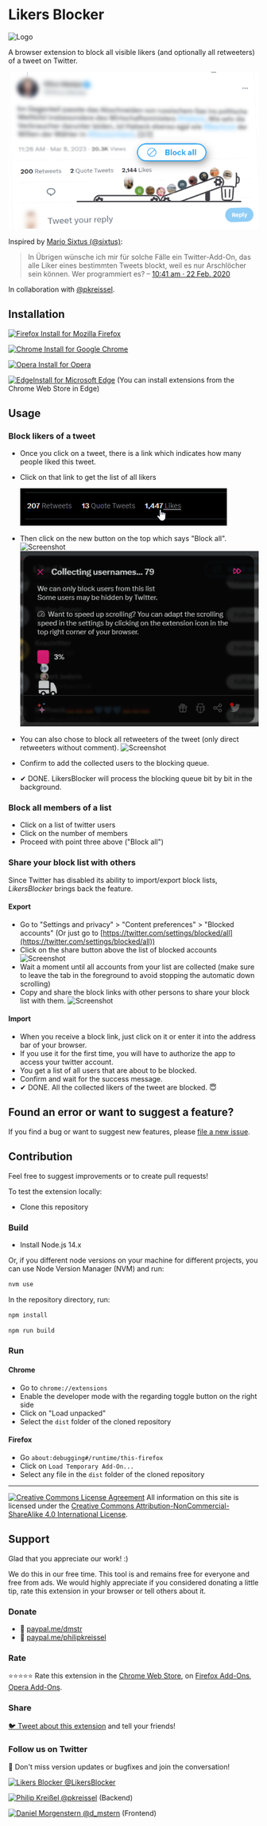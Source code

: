 # Likers Blocker

![Logo](assets/icon128.png)

A browser extension to block all visible likers (and optionally all retweeters) of a tweet on Twitter.

![Preview](screenshots/preview2-medium.png)

Inspired by [Mario Sixtus (@sixtus)](https://twitter.com/sixtus):

> In Übrigen wünsche ich mir für solche Fälle ein Twitter-Add-On, das alle Liker eines bestimmten Tweets blockt, weil es nur Arschlöcher sein können. Wer programmiert es?
> – [10:41 am · 22 Feb. 2020](https://twitter.com/sixtus/status/1231152136857231360)

In collaboration with [@pkreissel](https://twitter.com/pkreissel).

## Installation

[<img src="https://upload.wikimedia.org/wikipedia/commons/thumb/a/a0/Firefox_logo%2C_2019.svg/68px-Firefox_logo%2C_2019.svg.png" width="64" height="auto" alt="Firefox"> Install for Mozilla Firefox](https://addons.mozilla.org/firefox/addon/likers-blocker/)

[<img src="https://upload.wikimedia.org/wikipedia/commons/thumb/a/a5/Google_Chrome_icon_%28September_2014%29.svg/64px-Google_Chrome_icon_%28September_2014%29.svg.png" width="64" height="auto" alt="Chrome"> Install for Google Chrome](https://chrome.google.com/webstore/detail/melnbpmfhaejmcpfflfjmchondkpmkcj/)

[<img src="https://upload.wikimedia.org/wikipedia/commons/thumb/4/49/Opera_2015_icon.svg/150px-Opera_2015_icon.svg.png" width="64" height="auto" alt="Opera"> Install for Opera](https://addons.opera.com/de/extensions/details/likers-blocker/)

[<img src="https://upload.wikimedia.org/wikipedia/commons/7/7e/Microsoft_Edge_logo_%282019%29.png" width="64" height="auto" alt="Edge">Install for Microsoft Edge](https://chrome.google.com/webstore/detail/melnbpmfhaejmcpfflfjmchondkpmkcj/) (You can install extensions from the Chrome Web Store in Edge)

## Usage

### Block likers of a tweet

- Once you click on a tweet, there is a link which indicates how many people liked this tweet.
- Click on that link to get the list of all likers

  ![Screenshot](screenshots/likes.png)

- Then click on the new button on the top which says "Block all".
  ![Screenshot](screenshots/block-all-button.png)
  ![Screenshot](screenshots/collecting-usernames.png)
- You can also chose to block all retweeters of the tweet (only direct retweeters without comment).
  ![Screenshot](screenshots/confirm.png)
- Confirm to add the collected users to the blocking queue.
- ✔ DONE. LikersBlocker will process the blocking queue bit by bit in the background.

### Block all members of a list

- Click on a list of twitter users
- Click on the number of members
- Proceed with point three above ("Block all")

### Share your block list with others

Since Twitter has disabled its ability to import/export block lists, _LikersBlocker_ brings back the feature.

#### Export

- Go to "Settings and privacy" > "Content preferences" > "Blocked accounts" (Or just go to [https://twitter.com/settings/blocked/all](https://twitter.com/settings/blocked/all))
- Click on the share button above the list of blocked accounts
  ![Screenshot](screenshots/likers-blocker-share-block-list-btn.png)
- Wait a moment until all accounts from your list are collected (make sure to leave the tab in the foreground to avoid stopping the automatic down scrolling)
- Copy and share the block links with other persons to share your block list with them.
  ![Screenshot](screenshots/likers-blocker-share-block-list.png)

#### Import

- When you receive a block link, just click on it or enter it into the address bar of your browser.
- If you use it for the first time, you will have to authorize the app to access your twitter account.
- You get a list of all users that are about to be blocked.
- Confirm and wait for the success message.
- ✔ DONE. All the collected likers of the tweet are blocked. 😇

## Found an error or want to suggest a feature?

If you find a bug or want to suggest new features, please [file a new issue](https://github.com/dmstern/likers-blocker/issues/new).

## Contribution

Feel free to suggest improvements or to create pull requests!

To test the extension locally:

- Clone this repository

### Build

- Install Node.js 14.x

Or, if you different node versions on your machine for different projects, you can use Node Version Manager (NVM) and run:

```bash
nvm use
```

In the repository directory, run:

```bash
npm install
```

```bash
npm run build
```

### Run

#### Chrome

- Go to `chrome://extensions`
- Enable the developer mode with the regarding toggle button on the right side
- Click on "Load unpacked"
- Select the `dist` folder of the cloned repository

#### Firefox

- Go `about:debugging#/runtime/this-firefox`
- Click on `Load Temporary Add-On...`
- Select any file in the `dist` folder of the cloned repository

---

[![Creative Commons License Agreement](https://i.creativecommons.org/l/by-nc-sa/4.0/80x15.png)](http://creativecommons.org/licenses/by-nc-sa/4.0/)
All information on this site is licensed under the [Creative Commons Attribution-NonCommercial-ShareAlike 4.0 International License](http://creativecommons.org/licenses/by-nc-sa/4.0/).

## Support

Glad that you appreciate our work! :)

We do this in our free time. This tool is and remains free for everyone and free from ads.
We would highly appreciate if you considered donating a little tip, rate this extension in your browser or tell others about it.

### Donate

- 💝 [paypal.me/dmstr](https://paypal.me/dmstr)
- 💝 [paypal.me/philipkreissel](https://paypal.me/philipkreissel)

### Rate

⭐⭐⭐⭐⭐ Rate this extension in the [Chrome Web Store](https://chrome.google.com/webstore/detail/melnbpmfhaejmcpfflfjmchondkpmkcj/), on [Firefox Add-Ons](https://addons.mozilla.org/firefox/addon/likers-blocker/), [Opera Add-Ons](https://addons.opera.com/de/extensions/details/likers-blocker/).

### Share

[🐦 Tweet about this extension](<https://twitter.com/share?text=With the @LikersBlocker you can block people that like hate speech.&url=https://dmstern.github.io/likers-blocker&hashtags=LikersBlocker,sayNoToHateSpeech>) and tell your friends!

### Follow us on Twitter

💬 Don't miss version updates or bugfixes and join the conversation!

[![Likers Blocker](https://pbs.twimg.com/profile_images/1397331928928378880/3O3zY4bh_bigger.png)  @LikersBlocker](https://twitter.com/LikersBlocker)

[![Philip Kreißel](https://pbs.twimg.com/profile_images/1427346761291599879/XZ6AgKyH_bigger.jpg)  @pkreissel](https://twitter.com/pkreissel) (Backend)

[![Daniel Morgenstern](https://pbs.twimg.com/profile_images/1568632463055851520/zOdgX634_bigger.jpg)  @d_mstern](https://twitter.com/d_mstern) (Frontend)
